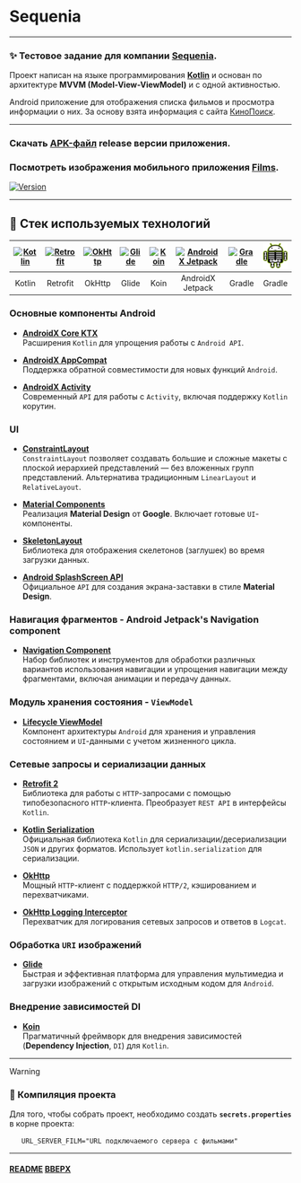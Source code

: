 # Sequenia
<a name="up"></a>

---

### ✨ Тестовое задание для компании [**Sequenia**](https://sequenia.com/).

Проект написан на языке программирования [**Kotlin**](https://kotlinlang.org/) и основан по архитектуре **MVVM (Model-View-ViewModel)** и с одной активностью.

Android приложение для отображения списка фильмов и просмотра информации о них.
За основу взята информация с сайта [КиноПоиск](https://www.kinopoisk.ru).

---

### Скачать [APK-файл](https://github.com/LebedevSergeyVach/Sequenia/releases/tag/v1.0.0) release версии приложения.
### Посмотреть изображения мобильного приложения [Films](documentation/README.md).

[![Version](https://img.shields.io/badge/Version-1.0.0-green.svg)](https://github.com/LebedevSergeyVach/Sequenia/releases/tag/v1.0.0)

---

## 🚀 Стек используемых технологий

| [<img src="https://cdn.jsdelivr.net/gh/devicons/devicon/icons/kotlin/kotlin-original.svg" width="45" height="45" alt="Kotlin" />](https://kotlinlang.org/) | [<img src="https://uploads-ssl.webflow.com/60996f3af06ca2ff488a7bfb/60a269bf446a85794a4d3b6b_Retrofit.jpg" width="45" height="45" alt="Retrofit" />](https://github.com/square/retrofit) | [<img src="https://avatars.githubusercontent.com/u/82592?s=48&v=4" width="45" height="45" alt="OkHttp" />](https://github.com/square/okhttp) | [<img src="https://s3.amazonaws.com/playstore/images/60bb08c2fc6d0bddb91e0e3553dcdb48" width="45" height="45" alt="Glide" />](https://github.com/bumptech/glide) | [<img src="https://camo.githubusercontent.com/7d103fddb0f73e6440cfca7e630cef73a2d0bcaf479303a29aeda4be2cdc1bdd/68747470733a2f2f696e736572742d6b6f696e2e696f2f696d672f6b6f696e5f6e65775f6c6f676f2e706e67" width="45" height="45" alt="Koin" />](https://github.com/InsertKoinIO/koin) | [<img src="https://services.google.com/fh/files/emails/android_dev_newsletter_feb_image3.png" width="45" height="45" alt="AndroidX Jetpack" />](https://developer.android.com/jetpack) | [<img src="https://cdn.jsdelivr.net/gh/devicons/devicon/icons/gradle/gradle-original.svg" width="45" height="45" alt="Gradle" />](https://gradle.org/) | [<img src="https://raw.githubusercontent.com/Faltenreich/SkeletonLayout/refs/heads/develop/images/android.png" width="45" height="45" alt="SkeletonLayout" />](https://github.com/Faltenreich/SkeletonLayout) |
|:----------------------------------------------------------------------------------------------------------------------------------------------------------:|:----------------------------------------------------------------------------------------------------------------------------------------------------------------------------------------:|:--------------------------------------------------------------------------------------------------------------------------------------------:|:----------------------------------------------------------------------------------------------------------------------------------------------------------------:|:------------------------------------------------------------------------------------------------------------------------------------------------------------------------------------------------------------------------------------------------------------------------------------:|:--------------------------------------------------------------------------------------------------------------------------------------------------------------------------------------:|:------------------------------------------------------------------------------------------------------------------------------------------------------:|:-------------------------------------------------------------------------------------------------------------------------------------------------------------------------------------------------------------:|
|                                                                           Kotlin                                                                           |                                                                                         Retrofit                                                                                         |                                                                    OkHttp                                                                    |                                                                              Glide                                                                               |                                                                                                                                         Koin                                                                                                                                         |                                                                                    AndroidX Jetpack                                                                                    |                                                                         Gradle                                                                         |                                                                                                    Gradle                                                                                                     |                                                                                                Skeleton Layout                                                                                                |

### Основные компоненты Android

- **[AndroidX Core KTX](https://developer.android.com/kotlin/ktx)**  
  Расширения `Kotlin` для упрощения работы с `Android API`.

- **[AndroidX AppCompat](https://developer.android.com/jetpack/androidx/releases/appcompat)**  
  Поддержка обратной совместимости для новых функций `Android`.

- **[AndroidX Activity](https://developer.android.com/jetpack/androidx/releases/activity)**  
  Современный `API` для работы с `Activity`, включая поддержку `Kotlin` корутин.

### UI

- **[ConstraintLayout](https://developer.android.com/training/constraint-layout)**  
  `ConstraintLayout` позволяет создавать большие и сложные макеты с плоской иерархией представлений — без вложенных групп представлений. Альтернатива традиционным `LinearLayout` и `RelativeLayout`.

- **[Material Components](https://material.io/develop/android)**  
  Реализация **Material Design** от **Google**. Включает готовые `UI`-компоненты.

- **[SkeletonLayout](https://github.com/Faltenreich/SkeletonLayout)**  
  Библиотека для отображения скелетонов (заглушек) во время загрузки данных.

- **[Android SplashScreen API](https://developer.android.com/guide/topics/ui/splash-screen)**  
  Официальное `API` для создания экрана-заставки в стиле **Material Design**.

### Навигация фрагментов - Android Jetpack's Navigation component

- **[Navigation Component](https://developer.android.com/guide/navigation)**  
  Набор библиотек и инструментов для обработки различных вариантов использования навигации и упрощения навигации между фрагментами, включая анимации и передачу данных.

### Модуль хранения состояния - `ViewModel`

- **[Lifecycle ViewModel](https://developer.android.com/topic/libraries/architecture/viewmodel)**  
  Компонент архитектуры `Android` для хранения и управления состоянием и `UI`-данными с учетом жизненного цикла.

### Сетевые запросы и сериализации данных

- **[Retrofit 2](https://github.com/square/retrofit)**  
  Библиотека для работы с `HTTP`-запросами с помощью типобезопасного `HTTP`-клиента. Преобразует `REST API` в интерфейсы `Kotlin`.

- **[Kotlin Serialization](https://github.com/Kotlin/kotlinx.serialization)**  
  Официальная библиотека `Kotlin` для сериализации/десериализации `JSON` и других форматов. Использует `kotlin.serialization` для сериализации.

- **[OkHttp](https://github.com/square/okhttp)**  
  Мощный `HTTP`-клиент с поддержкой `HTTP/2`, кэшированием и перехватчиками.

- **[OkHttp Logging Interceptor](https://github.com/square/okhttp/tree/master/okhttp-logging-interceptor)**  
  Перехватчик для логирования сетевых запросов и ответов в `Logcat`.

### Обработка `URI` изображений

- **[Glide](https://github.com/bumptech/glide)**  
  Быстрая и эффективная платформа для управления мультимедиа и загрузки изображений с открытым исходным кодом для `Android`.

### Внедрение зависимостей DI

- **[Koin](https://github.com/InsertKoinIO/koin)**  
  Прагматичный фреймворк для внедрения зависимостей (**Dependency Injection**, `DI`) для `Kotlin`.

---

> [!WARNING]
> ### **🔧 Компиляция проекта**
>
> Для того, чтобы собрать проект, необходимо создать **`secrets.properties`** в корне проекта:
>
>```properties
>    URL_SERVER_FILM="URL подключаемого сервера с фильмами"
>```

---

#### [README](README.md) [ВВЕРХ](#up)

